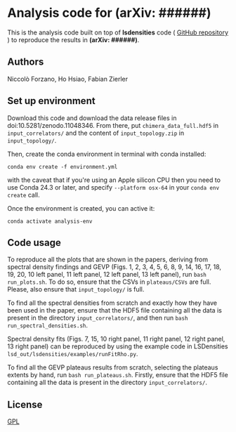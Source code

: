 # Analysis code for (arXiv: ######)

This is the analysis code built on top of **lsdensities** code (
<a href="https://github.com/LupoA/lsdensities"> GitHub repository </a>) to
reproduce the results in **(arXiv: ######)**.

## Authors

Niccolò Forzano, Ho Hsiao, Fabian Zierler


## Set up environment

Download this code and download the data release files in doi:10.5281/zenodo.11048346.
From there, put ``chimera_data_full.hdf5`` in ``input_correlators/`` and the content of 
``input_topology.zip`` in ``input_topology/``.

Then, create the conda environment in terminal with conda installed:

```
conda env create -f environment.yml
```
with the caveat that if you're using an Apple silicon CPU then you need to use Conda 24.3 or later, and specify ```--platform osx-64```
in your ```conda env create``` call.

Once the environment is created, you can active it:

```
conda activate analysis-env
```

## Code usage

To reproduce all the plots that are shown in the papers, deriving from 
spectral density findings and GEVP (Figs. 1, 2, 3, 4, 5, 6, 8, 9, 14, 16, 17, 18, 19, 20, 10 left panel, 11 left panel, 12 left panel, 13 left panel), run 
``bash run_plots.sh``. To do so, ensure that the CSVs in ``plateaus/CSVs`` are full. Please, also ensure that ``input_topology/`` is full.

To find all the spectral densities from scratch and exactly how they have been used in the paper,
ensure that the HDF5 file containing all the data is present in the 
directory ``input_correlators/``, and then run ``bash run_spectral_densities.sh``.

Spectral density fits (Figs. 7, 15, 10 right panel, 11 right panel, 12 right panel, 13 right panel) can be reproduced by using the example code in LSDensities 
``lsd_out/lsdensities/examples/runFitRho.py``.

To find all the GEVP plateaus results from scratch, selecting the plateaus
extents by hand, run ``bash run_plateaus.sh``. Firstly, ensure that the HDF5
file containing all the data is present in the  directory ``input_correlators/``.

## License

[GPL](https://choosealicense.com/licenses/gpl-3.0/)

